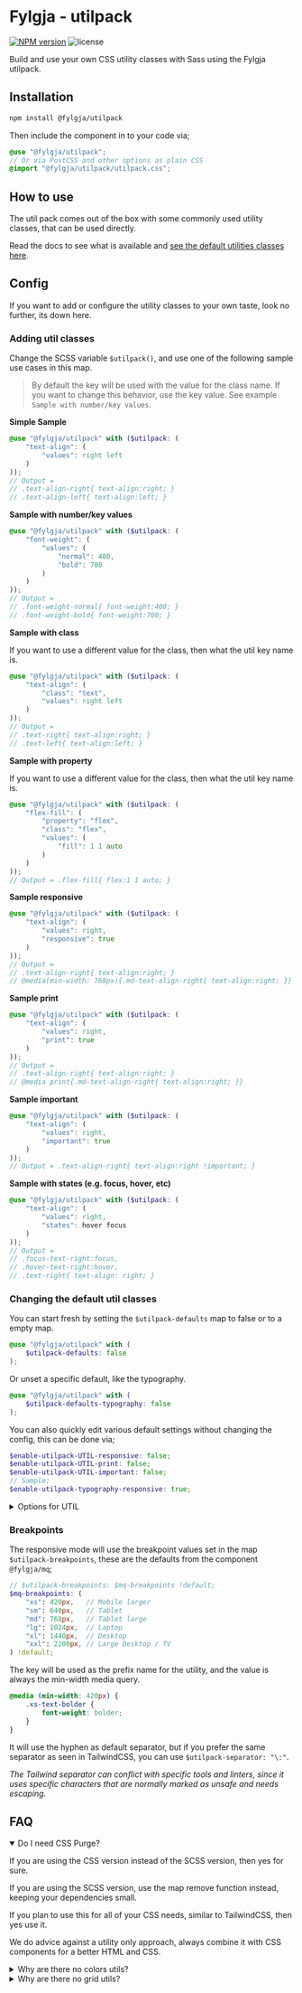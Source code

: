 # Fylgja - utilpack

[![NPM version](https://img.shields.io/npm/v/@fylgja/utilpack)](https://www.npmjs.org/package/@fylgja/utilpack)
![license](https://img.shields.io/github/license/fylgja/fylgja)

Build and use your own CSS utility classes with Sass using the Fylgja utilpack.

## Installation

```bash
npm install @fylgja/utilpack
```

Then include the component in to your code via;

```scss
@use "@fylgja/utilpack";
// Or via PostCSS and other options as plain CSS
@import "@fylgja/utilpack/utilpack.css";
```

## How to use

The util pack comes out of the box  with some commonly used utility classes,
that can be used directly.

Read the docs to see what is available and [see the default utilities classes here](https://fylgja.dev/components/utilpack/default-utilities).

## Config

If you want to add or configure the utility classes to your own taste, look no further, its down here.

### Adding util classes

Change the SCSS variable `$utilpack()`, and use one of the following sample use cases in this map.

> By default the key will be used with the value for the class name.
> If you want to change this behavior, use the key value.
> See example `Sample with number/key values`.

**Simple Sample**

```scss
@use "@fylgja/utilpack" with ($utilpack: (
    "text-align": (
        "values": right left
    )
));
// Output =
// .text-align-right{ text-align:right; }
// .text-align-left{ text-align:left; }
```

**Sample with number/key values**

```scss
@use "@fylgja/utilpack" with ($utilpack: (
    "font-weight": (
        "values": (
            "normal": 400,
            "bold": 700
        )
    )
));
// Output =
// .font-weight-normal{ font-weight:400; }
// .font-weight-bold{ font-weight:700; }
```

**Sample with class**

If you want to use a different value for the class, 
then what the util key name is.

```scss
@use "@fylgja/utilpack" with ($utilpack: (
    "text-align": (
        "class": "text",
        "values": right left
    )
));
// Output =
// .text-right{ text-align:right; }
// .text-left{ text-align:left; }
```

**Sample with property**

If you want to use a different value for the class,
then what the util key name is.

```scss
@use "@fylgja/utilpack" with ($utilpack: (
    "flex-fill": (
        "property": "flex",
        "class": "flex",
        "values": (
            "fill": 1 1 auto
        )
    )
));
// Output = .flex-fill{ flex:1 1 auto; }
```

**Sample responsive**

```scss
@use "@fylgja/utilpack" with ($utilpack: (
    "text-align": (
        "values": right,
        "responsive": true
    )
));
// Output =
// .text-align-right{ text-align:right; }
// @media(min-width: 768px){.md-text-align-right{ text-align:right; }}
```

**Sample print**

```scss
@use "@fylgja/utilpack" with ($utilpack: (
    "text-align": (
        "values": right,
        "print": true
    )
));
// Output =
// .text-align-right{ text-align:right; }
// @media print{.md-text-align-right{ text-align:right; }}
```

**Sample important**

```scss
@use "@fylgja/utilpack" with ($utilpack: (
    "text-align": (
        "values": right,
        "important": true
    )
));
// Output = .text-align-right{ text-align:right !important; }
```

**Sample with states (e.g. focus, hover, etc)**

```scss
@use "@fylgja/utilpack" with ($utilpack: (
    "text-align": (
        "values": right,
        "states": hover focus
    )
));
// Output =
// .focus-text-right:focus,
// .hover-text-right:hover,
// .text-right{ text-align: right; }
```

### Changing the default util classes

You can start fresh by setting the `$utilpack-defaults` map to false or to a empty map.

```scss
@use "@fylgja/utilpack" with (
    $utilpack-defaults: false
);
```

Or unset a specific default, like the typography.

```scss
@use "@fylgja/utilpack" with (
    $utilpack-defaults-typography: false
);
```

You can also quickly edit various default settings without changing the config,
this can be done via;

```scss
$enable-utilpack-UTIL-responsive: false;
$enable-utilpack-UTIL-print: false;
$enable-utilpack-UTIL-important: false;
// Sample:
$enable-utilpack-typography-responsive: true;
```

<details class="faq-panel"><summary>Options for UTIL</summary>

- border
- divider
- box-alignment
- color
- flex
- display
- float
- object
- overflow
- visibility
- index
- position
- width
- height
- margin
- padding
- space
- typography

</details>

### Breakpoints

The responsive mode will use the breakpoint values set in the map `$utilpack-breakpoints`,
these are the defaults from the component `@fylgja/mq`;

```scss
// $utilpack-breakpoints: $mq-breakpoints !default;
$mq-breakpoints: (
    "xs": 420px,   // Mobile larger
    "sm": 640px,   // Tablet
    "md": 768px,   // Tablet large
    "lg": 1024px,  // Laptop
    "xl": 1440px,  // Desktop
    "xxl": 2200px, // Large Desktop / TV
) !default;
```

The key will be used as the prefix name for the utility,
and the value is always the min-width media query.

```css
@media (min-width: 420px) {
    .xs-text-bolder {
        font-weight: bolder;
    }
}
```

It will use the hyphen as default separator,
but if you prefer the same separator as seen in TailwindCSS,
you can use `$utilpack-separator: "\:"`. 

_The Tailwind separator can conflict with specific tools and linters,_
_since it uses specific characters that are normally marked as unsafe and needs escaping._

## FAQ

<details class="faq-panel" open><summary>Do I need CSS Purge?</summary>

If you are using the CSS version instead of the SCSS version,
then yes for sure.

If you are using the SCSS version, use the map remove function instead,
keeping your dependencies small.

If you plan to use this for all of your CSS needs, similar to TailwindCSS,
then yes use it.

We do advice against a utility only approach, always combine it with CSS components
for a better HTML and CSS.

</details>

<details class="faq-panel"><summary>Why are there no colors utils?</summary>

We advice to use CSS variables for color management.

If you want to use utils for almost everything,
consider adding the following utilpack config, instead using static colors.

```scss
@use "@fylgja/utilpack" with ($utilpack: (
    "color": (
        "values": (
            "theme": "var(--color-theme)",
            "accent": "var(--color-accent)"
        )
    )
));
```

</details>

<details class="faq-panel"><summary>Why are there no grid utils?</summary>

Most grid solutions still rely on the older grid solution, like 12 columns,
but now via the CSS grid spec instead.<br>
Its is considered a bad solution for handling layouts,
and creates a lot of 1 time uses, even with utilities.

If you really must rely on a utility class, we would advise to build your own.
Or even better use the `@fylgja/autogrid`,
that uses the power of CSS variables and the grid spec.

</details>
